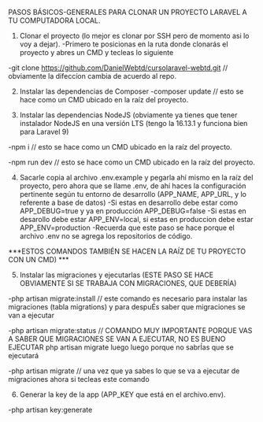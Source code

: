 PASOS BÁSICOS-GENERALES PARA CLONAR UN PROYECTO LARAVEL A TU COMPUTADORA LOCAL.

1. Clonar el proyecto (lo mejor es clonar por SSH pero de momento asi lo voy a dejar).
-Primero te posicionas en la ruta donde clonarás el proyecto y abres un CMD y tecleas lo siguiente

-git clone https://github.com/DanielWebtd/cursolaravel-webtd.git // obviamente la difeccíon cambia de acuerdo al repo.


2. Instalar las dependencias de Composer
-composer update // esto se hace como un CMD ubicado en la raíz del proyecto.

3. Instalar las dependencias NodeJS (obviamente ya tienes que tener instalador NodeJS en una versión LTS (tengo la 16.13.1 y funciona bien para Laravel 9)

-npm i // esto se hace como un CMD ubicado en la raíz del proyecto.

-npm run dev // esto se hace como un CMD ubicado en la raíz del proyecto.

4. Sacarle copia al archivo .env.example y pegarla ahí mismo en la raíz del proyecto, pero ahora que se
llame .env, de ahí haces la configuración pertinente según tu entorno de desarrollo (APP_NAME, APP_URL, y lo referente a base de datos)
-Si estas en desarrollo debe estar como APP_DEBUG=true y ya en producción APP_DEBUG=false
-Si estas en desarollo debe estar APP_ENV=local, si estas en produccion debe estar APP_ENV=production
-Recuerda que este paso se hace porque el archivo .env no se agrega los repositorios de código.

***ESTOS COMANDOS TAMBIÉN SE HACEN LA RAÍZ DE TU PROYECTO CON UN CMD) ***

5. Instalar las migraciones y ejecutarlas (ESTE PASO SE HACE OBVIAMENTE SI SE TRABAJA CON MIGRACIONES, QUE DEBERÍA)

-php artisan migrate:install // este comando es necesario para instalar las migraciones (tabla migrations) y para despuÉs saber que migraciones se van a ejecutar

-php artisan migrate:status // COMANDO MUY IMPORTANTE PORQUE VAS A SABER QUE MIGRACIONES SE VAN A EJECUTAR, NO ES BUENO EJECUTAR php artisan migrate luego luego porque no sabrÍas que se ejecutará

-php artisan migrate // una vez que ya sabes lo que se va a ejecutar de migraciones ahora si tecleas este comando

6. Generar la key de la app (APP_KEY que está en el archivo.env).

-php artisan key:generate
